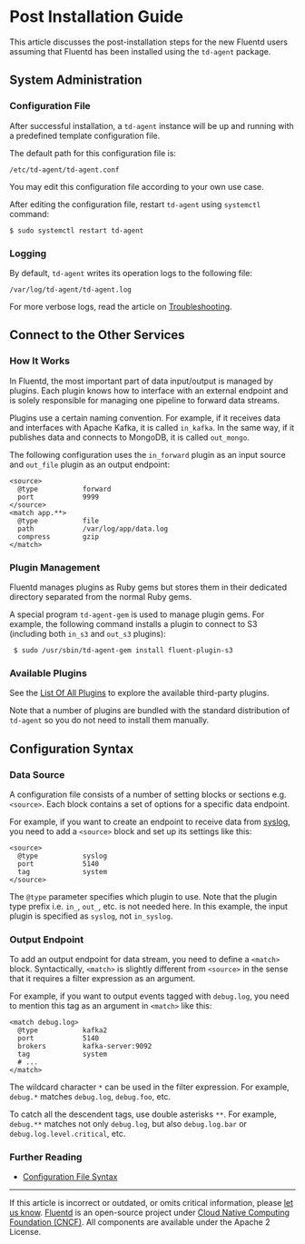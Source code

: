# Post Installation Guide

This article discusses the post-installation steps for the new Fluentd users assuming that Fluentd has been installed using the `td-agent` package.


## System Administration


### Configuration File

After successful installation, a `td-agent` instance will be up and running with
a predefined template configuration file.

The default path for this configuration file is:

```
/etc/td-agent/td-agent.conf
```

You may edit this configuration file according to your own use case.

After editing the configuration file, restart `td-agent` using `systemctl`
command:

```
$ sudo systemctl restart td-agent
```


### Logging

By default, `td-agent` writes its operation logs to the following file:

```
/var/log/td-agent/td-agent.log
```

For more verbose logs, read the article on
[Troubleshooting](/deployment/trouble-shooting.md).


## Connect to the Other Services


### How It Works

In Fluentd, the most important part of data input/output is managed by
plugins. Each plugin knows how to interface with an external endpoint and
is solely responsible for managing one pipeline to forward data streams.

Plugins use a certain naming convention. For example, if it receives data and
interfaces with Apache Kafka, it is called `in_kafka`. In the same way, if it
publishes data and connects to MongoDB, it is called `out_mongo`.

The following configuration uses the `in_forward` plugin as an input source and
`out_file` plugin as an output endpoint:

```
<source>
  @type           forward
  port            9999
</source>
<match app.**>
  @type           file
  path            /var/log/app/data.log
  compress        gzip
</match>
```


### Plugin Management

Fluentd manages plugins as Ruby gems but stores them in their dedicated
directory separated from the normal Ruby gems.

A special program `td-agent-gem` is used to manage plugin gems. For example, the
following command installs a plugin to connect to S3 (including both `in_s3` and
`out_s3` plugins):

```
 $ sudo /usr/sbin/td-agent-gem install fluent-plugin-s3
```


### Available Plugins

See the [List Of All Plugins](https://www.fluentd.org/plugins) to explore the
available third-party plugins.

Note that a number of plugins are bundled with the standard distribution of
`td-agent` so you do not need to install them manually.


## Configuration Syntax


### Data Source

A configuration file consists of a number of setting blocks or sections e.g.
`<source>`. Each block contains a set of options for a specific data endpoint.

For example, if you want to create an endpoint to receive data from
[syslog](/plugins/input/syslog.md), you need to add a `<source>` block and set
up its settings like this:

```
<source>
  @type           syslog
  port            5140
  tag             system
</source>
```

The `@type` parameter specifies which plugin to use. Note that the plugin type
prefix i.e. `in_`, `out_`, etc. is not needed here. In this example, the input
plugin is specified as `syslog`, not `in_syslog`.


### Output Endpoint

To add an output endpoint for data stream, you need to define a `<match>` block.
Syntactically, `<match>` is slightly different from `<source>` in the sense that
it requires a filter expression as an argument.

For example, if you want to output events tagged with `debug.log`, you need to
mention this tag as an argument in `<match>` like this:

```
<match debug.log>
  @type           kafka2
  port            5140
  brokers         kafka-server:9092
  tag             system
  # ...
</match>
```

The wildcard character `*` can be used in the filter expression. For example,
`debug.*` matches `debug.log`, `debug.foo`, etc.

To catch all the descendent tags, use double asterisks `**`. For example,
`debug.**` matches not only `debug.log`, but also `debug.log.bar` or
`debug.log.level.critical`, etc.


### Further Reading

-   [Configuration File Syntax](/configuration/config-file.md)


------------------------------------------------------------------------

If this article is incorrect or outdated, or omits critical information, please
[let us know](https://github.com/fluent/fluentd-docs-gitbook/issues?state=open).
[Fluentd](http://www.fluentd.org/) is an open-source project under [Cloud Native
Computing Foundation (CNCF)](https://cncf.io/). All components are available
under the Apache 2 License.
